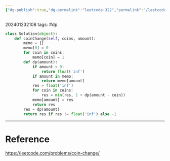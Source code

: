 ```yaml
---
{"dg-publish":true,"dg-permalink":"leetcode-322","permalink":"/leetcode-322/"}
---
```


202401232108
tags: #dp 

```python
class Solution(object):
	def coinChange(self, coins, amount):
		memo = {}
		memo[0] = 0
		for coin in coins:
			memo[coin] = 1
		def dp(amount):
			if amount < 0:
				return float('inf')
			if amount in memo:
				return memo[amount]
			res = float('inf')
			for coin in coins:
				res = min(res, 1 + dp(amount - coin))
			memo[amount] = res
			return res
		res = dp(amount)
		return res if res != float('inf') else -1
```

---
# Reference

https://leetcode.com/problems/coin-change/